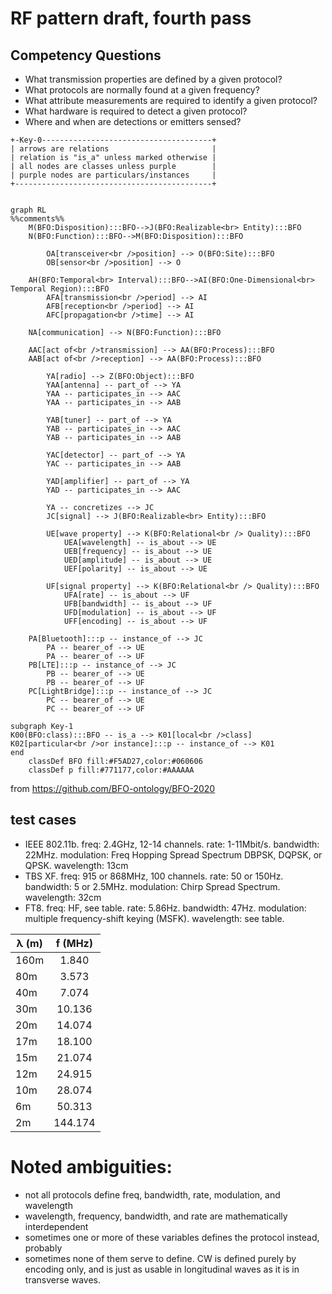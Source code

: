 # RF pattern draft, fourth pass
## Competency Questions
 - What transmission properties are defined by a given protocol?
 - What protocols are normally found at a given frequency?
 - What attribute measurements are required to identify a given protocol?
 - What hardware is required to detect a given protocol?
 - Where and when are detections or emitters sensed?


```
+-Key-0--------------------------------------+
| arrows are relations                       |
| relation is "is_a" unless marked otherwise |
| all nodes are classes unless purple        |
| purple nodes are particulars/instances     |
+--------------------------------------------+
```
```mermaid

graph RL
%%comments%%
	M(BFO:Disposition):::BFO-->J(BFO:Realizable<br> Entity):::BFO
	N(BFO:Function):::BFO-->M(BFO:Disposition):::BFO

		OA[transceiver<br />position] --> O(BFO:Site):::BFO
		OB[sensor<br />position] --> O 

	AH(BFO:Temporal<br> Interval):::BFO-->AI(BFO:One-Dimensional<br> Temporal Region):::BFO
		AFA[transmission<br />period] --> AI
		AFB[reception<br />period] --> AI
		AFC[propagation<br />time] --> AI
		
	NA[communication] --> N(BFO:Function):::BFO
	        
	AAC[act of<br />transmission] --> AA(BFO:Process):::BFO
	AAB[act of<br />reception] --> AA(BFO:Process):::BFO

    	YA[radio] --> Z(BFO:Object):::BFO
		YAA[antenna] -- part_of --> YA
		YAA -- participates_in --> AAC
		YAA -- participates_in --> AAB

		YAB[tuner] -- part_of --> YA
		YAB -- participates_in --> AAC
		YAB -- participates_in --> AAB

		YAC[detector] -- part_of --> YA
		YAC -- participates_in --> AAB

		YAD[amplifier] -- part_of --> YA
		YAD -- participates_in --> AAC
		
		YA -- concretizes --> JC
		JC[signal] --> J(BFO:Realizable<br> Entity):::BFO
    	
		UE[wave property] --> K(BFO:Relational<br /> Quality):::BFO
			UEA[wavelength] -- is_about --> UE
			UEB[frequency] -- is_about --> UE
			UED[amplitude] -- is_about --> UE
			UEF[polarity] -- is_about --> UE

		UF[signal property] --> K(BFO:Relational<br /> Quality):::BFO
			UFA[rate] -- is_about --> UF
			UFB[bandwidth] -- is_about --> UF
			UFD[modulation] -- is_about --> UF
			UFF[encoding] -- is_about --> UF

	PA[Bluetooth]:::p -- instance_of --> JC
		PA -- bearer_of --> UE
		PA -- bearer_of --> UF
	PB[LTE]:::p -- instance_of --> JC
		PB -- bearer_of --> UE
		PB -- bearer_of --> UF
	PC[LightBridge]:::p -- instance_of --> JC
		PC -- bearer_of --> UE
		PC -- bearer_of --> UF

subgraph Key-1
K00(BFO:class):::BFO -- is_a --> K01[local<br />class]
K02[particular<br />or instance]:::p -- instance_of --> K01
end
    classDef BFO fill:#F5AD27,color:#060606
    classDef p fill:#771177,color:#AAAAAA

```
from https://github.com/BFO-ontology/BFO-2020

## test cases
 - IEEE 802.11b. freq: 2.4GHz, 12-14 channels. rate: 1-11Mbit/s. bandwidth: 22MHz. modulation: Freq Hopping Spread Spectrum DBPSK, DQPSK, or QPSK. wavelength: 13cm
 - TBS XF. freq: 915 or 868MHz, 100 channels. rate: 50 or 150Hz. bandwidth: 5 or 2.5MHz. modulation: Chirp Spread Spectrum. wavelength: 32cm 
 - FT8. freq: HF, see table. rate: 5.86Hz. bandwidth: 47Hz. modulation: multiple frequency-shift keying (MSFK). wavelength: see table.

| λ (m) | f (MHz) |
|-------|:-------:|
| 160m  | 1.840   |
| 80m   | 3.573   |
| 40m   | 7.074   |
| 30m   | 10.136  |
| 20m   | 14.074  |
| 17m   | 18.100  |
| 15m   | 21.074  |
| 12m   | 24.915  |
| 10m   | 28.074  |
| 6m    | 50.313  |
| 2m    | 144.174 |

# Noted ambiguities:
 - not all protocols define freq, bandwidth, rate, modulation, and wavelength
 - wavelength, frequency, bandwidth, and rate are mathematically interdependent
 - sometimes one or more of these variables defines the protocol instead, probably
 - sometimes none of them serve to define. CW is defined purely by encoding only, and is just as usable in longitudinal waves as it is in transverse waves.
